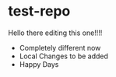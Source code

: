 # test-repo
Hello there editing this one!!!!

- Completely different now
- Local Changes to be added
- Happy Days
